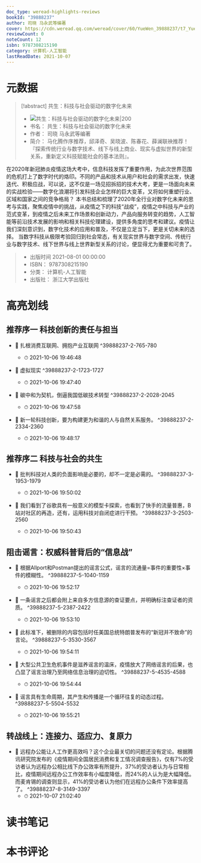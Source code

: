 ```yaml
---
doc_type: weread-highlights-reviews
bookId: "39888237"
author: 司晓 马永武等编著
cover: https://cdn.weread.qq.com/weread/cover/60/YueWen_39888237/t7_YueWen_39888237.jpg
reviewCount: 0
noteCount: 12
isbn: 9787308215190
category: 计算机-人工智能
lastReadDate: 2021-10-07
---
```

# 元数据
> [!abstract] 共生：科技与社会驱动的数字化未来
> - ![ 共生：科技与社会驱动的数字化未来|200](https://cdn.weread.qq.com/weread/cover/60/YueWen_39888237/t7_YueWen_39888237.jpg)
> - 书名： 共生：科技与社会驱动的数字化未来
> - 作者： 司晓 马永武等编著
> - 简介： 马化腾作序推荐，邱泽奇、吴晓波、陈春花、薛澜联袂推荐！『探索传统行业与数字技术、线下与线上商业、现实与虚拟世界的新型关系，重新定义科技赋能社会的基本法则』。

  在2020年新冠肺炎疫情这场大考中，信息科技发挥了重要作用，为此次世界范围的危机打上了数字时代的烙印。不同的产品和技术从用户和社会的需求出发，快速迭代、积极应战，可以说，这不仅是一场见招拆招的技术大考，更是一场面向未来的实战检验——数字化浪潮将引发科技企业怎样的巨大变革，又将如何重塑行业、区域和国家之间的竞争格局？
  本书总结和梳理了2020年全行业对数字化未来的思考与实践，聚焦疫情中的挑战，从疫情之下的科技“战疫”，疫情之中科技与产业的范式变革，到疫情之后未来工作场景和创新动力，产品向服务转变的趋势，人工智能等前沿技术发展的影响和相关科技伦理建设，提供多角度的思考和建议。疫情让我们深刻意识到，数字化技术的应用和普及，不仅是立足当下，更是关切未来的选择。
  当数字科技从极限考验回归到社会常态，有关现实世界与数字空间、传统行业与数字技术、线下世界与线上世界新型关系的讨论，便显得尤为重要和可贵了。
> - 出版时间 2021-08-01 00:00:00
> - ISBN： 9787308215190
> - 分类： 计算机-人工智能
> - 出版社： 浙江大学出版社

# 高亮划线

## 推荐序一 科技创新的责任与担当


- 📌 扎根消费互联网、拥抱产业互联网 ^39888237-2-765-780
    - ⏱ 2021-10-06 19:46:48 

- 📌 虚拟现实 ^39888237-2-1723-1727
    - ⏱ 2021-10-06 19:47:40 

- 📌 碳中和为契机，倒逼我国低碳技术转型 ^39888237-2-2028-2045
    - ⏱ 2021-10-06 19:47:58 

- 📌 新一轮科技创新，要为构建更为和谐的人与自然关系服务。 ^39888237-2-2334-2360
    - ⏱ 2021-10-06 19:48:17 
## 推荐序二 科技与社会的共生


- 📌 批判科技对人类的负面影响是必要的，却不一定是必需的。 ^39888237-3-1953-1979
    - ⏱ 2021-10-06 19:50:02 

- 📌 我们看到了谷歌具有一般意义的模型卡探索，也看到了快手的流量普惠，B站对社区的再造，还有，运用科技对自闭症进行干预。 ^39888237-3-2503-2560
    - ⏱ 2021-10-06 19:50:43 
## 阻击谣言：权威科普背后的“信息战”


- 📌 根据Allport和Postman提出的谣言公式，谣言的流通量=事件的重要性×事件的模糊性。 ^39888237-5-1040-1159
    - ⏱ 2021-10-06 19:52:17 

- 📌 一条谣言之后都会附上来自多方信息源的查证要点，并明确标注查证者的资质。 ^39888237-5-2387-2422
    - ⏱ 2021-10-06 19:53:10 

- 📌 此标准下，被删除的内容包括时任美国总统特朗普发布的“新冠并不致命”的言论。 ^39888237-5-3530-3567
    - ⏱ 2021-10-06 19:54:11 

- 📌 大型公共卫生危机事件是滋养谣言的温床，疫情放大了网络谣言的后果，也凸显了谣言治理乃至网络信息治理的迫切性。 ^39888237-5-4535-4588
    - ⏱ 2021-10-06 19:54:44 

- 📌 谣言具有生命周期，其产生和传播是一个循环往复的动态过程。 ^39888237-5-5504-5532
    - ⏱ 2021-10-06 19:55:21 
## 转战线上：连接力、适应力、复原力


- 📌 远程办公能让人工作更高效吗？这个企业最关切的问题还没有定论。根据腾讯研究院发布的《疫情期间全国居民消费和复工情况调查报告》，仅有7%的受访者认为远程办公相比线下办公效率有所提升，37%的受访者认为与日常相比，疫情期间远程办公工作效率有小幅度降低，而24%的人认为是大幅降低。而麦肯锡的调查则显示，41%的受访者认为他们在远程办公条件下效率提高了。 ^39888237-8-3149-3397
    - ⏱ 2021-10-07 21:02:40 
# 读书笔记

# 本书评论
